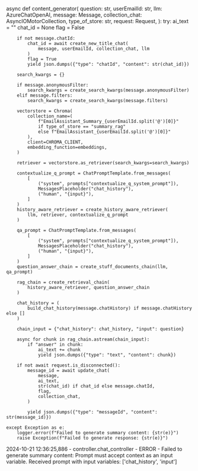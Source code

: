 async def content_generator(
    question: str,
    userEmailId: str,
    llm: AzureChatOpenAI,
    message: Message,
    collection_chat: AsyncIOMotorCollection,
    type_of_store: str,
    request: Request,
):
    try:
        ai_text = ""
        chat_id = None
        flag = False

        if not message.chatId:
            chat_id = await create_new_title_chat(
                message, userEmailId, collection_chat, llm
            )
            flag = True
            yield json.dumps({"type": "chatId", "content": str(chat_id)})

        search_kwargs = {}

        if message.anonymousFilter:
            search_kwargs = create_search_kwargs(message.anonymousFilter)
        elif message.filters:
            search_kwargs = create_search_kwargs(message.filters)

        vectorstore = Chroma(
            collection_name=(
                f"EmailAssistant_Summary_{userEmailId.split('@')[0]}"
                if type_of_store == "summary_rag"
                else f"EmailAssistant_{userEmailId.split('@')[0]}"
            ),
            client=CHROMA_CLIENT,
            embedding_function=embeddings,
        )

        retriever = vectorstore.as_retriever(search_kwargs=search_kwargs)

        contextualize_q_prompt = ChatPromptTemplate.from_messages(
            [
                ("system", prompts["contextualize_q_system_prompt"]),
                MessagesPlaceholder("chat_history"),
                ("human", "{input}"),
            ]
        )
        history_aware_retriever = create_history_aware_retriever(
            llm, retriever, contextualize_q_prompt
        )

        qa_prompt = ChatPromptTemplate.from_messages(
            [
                ("system", prompts["contextualize_q_system_prompt"]),
                MessagesPlaceholder("chat_history"),
                ("human", "{input}"),
            ]
        )
        question_answer_chain = create_stuff_documents_chain(llm, qa_prompt)

        rag_chain = create_retrieval_chain(
            history_aware_retriever, question_answer_chain
        )

        chat_history = (
            build_chat_history(message.chatHistory) if message.chatHistory else []
        )

        chain_input = {"chat_history": chat_history, "input": question}

        async for chunk in rag_chain.astream(chain_input):
            if "answer" in chunk:
                ai_text += chunk
                yield json.dumps({"type": "text", "content": chunk})

        if not await request.is_disconnected():
            message_id = await update_chat(
                message,
                ai_text,
                str(chat_id) if chat_id else message.chatId,
                flag,
                collection_chat,
            )

            yield json.dumps({"type": "messageId", "content": str(message_id)})

    except Exception as e:
        logger.error(f"Failed to generate summary content: {str(e)}")
        raise Exception(f"Failed to generate response: {str(e)}")


2024-10-21 12:36:25,886 - controller.chat_controller - ERROR - Failed to generate summary content: Prompt must accept context as an input variable. Received prompt with input variables: ['chat_history', 'input']


